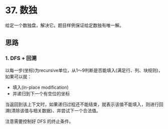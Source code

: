 # 37. 数独

给定一个数独盘，解决它。题目样例保证给定数独有唯一解。

## 思路

### 1. DFS + 回溯

以每一步(坐标)为recursive单位，从1～9判断是否能填入(满足行、列、块规则)，如果可以就：

- 填入(in-place modification)
- 并递归到下一个有空位的坐标

当返回到该上下文时，如果递归过程还不能结束，就表示该值不能填入，则进行回溯(清除该值与相关数据)、并尝试下一个合法值。

注意需要控制好 DFS 的终止条件。
